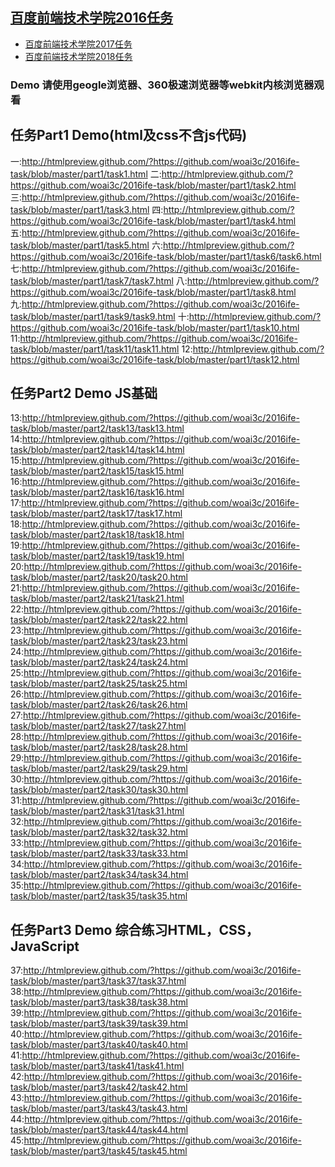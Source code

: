 ## [百度前端技术学院2016任务](http://ife.baidu.com/2016/task/all)
* [百度前端技术学院2017任务](https://github.com/woai3c/2017ife-task)
* [百度前端技术学院2018任务](https://github.com/woai3c/2018ife-task)
### Demo 请使用geogle浏览器、360极速浏览器等webkit内核浏览器观看

## 任务Part1 Demo(html及css不含js代码)
一:http://htmlpreview.github.com/?https://github.com/woai3c/2016ife-task/blob/master/part1/task1.html 
二:http://htmlpreview.github.com/?https://github.com/woai3c/2016ife-task/blob/master/part1/task2.html
三:http://htmlpreview.github.com/?https://github.com/woai3c/2016ife-task/blob/master/part1/task3.html
四:http://htmlpreview.github.com/?https://github.com/woai3c/2016ife-task/blob/master/part1/task4.html
五:http://htmlpreview.github.com/?https://github.com/woai3c/2016ife-task/blob/master/part1/task5.html
六:http://htmlpreview.github.com/?https://github.com/woai3c/2016ife-task/blob/master/part1/task6/task6.html
七:http://htmlpreview.github.com/?https://github.com/woai3c/2016ife-task/blob/master/part1/task7/task7.html
八:http://htmlpreview.github.com/?https://github.com/woai3c/2016ife-task/blob/master/part1/task8.html
九:http://htmlpreview.github.com/?https://github.com/woai3c/2016ife-task/blob/master/part1/task9/task9.html
十:http://htmlpreview.github.com/?https://github.com/woai3c/2016ife-task/blob/master/part1/task10.html
11:http://htmlpreview.github.com/?https://github.com/woai3c/2016ife-task/blob/master/part1/task11/task11.html
12:http://htmlpreview.github.com/?https://github.com/woai3c/2016ife-task/blob/master/part1/task12.html

## 任务Part2 Demo JS基础
13:http://htmlpreview.github.com/?https://github.com/woai3c/2016ife-task/blob/master/part2/task13/task13.html
14:http://htmlpreview.github.com/?https://github.com/woai3c/2016ife-task/blob/master/part2/task14/task14.html
15:http://htmlpreview.github.com/?https://github.com/woai3c/2016ife-task/blob/master/part2/task15/task15.html
16:http://htmlpreview.github.com/?https://github.com/woai3c/2016ife-task/blob/master/part2/task16/task16.html
17:http://htmlpreview.github.com/?https://github.com/woai3c/2016ife-task/blob/master/part2/task17/task17.html
18:http://htmlpreview.github.com/?https://github.com/woai3c/2016ife-task/blob/master/part2/task18/task18.html
19:http://htmlpreview.github.com/?https://github.com/woai3c/2016ife-task/blob/master/part2/task19/task19.html
20:http://htmlpreview.github.com/?https://github.com/woai3c/2016ife-task/blob/master/part2/task20/task20.html
21:http://htmlpreview.github.com/?https://github.com/woai3c/2016ife-task/blob/master/part2/task21/task21.html
22:http://htmlpreview.github.com/?https://github.com/woai3c/2016ife-task/blob/master/part2/task22/task22.html
23:http://htmlpreview.github.com/?https://github.com/woai3c/2016ife-task/blob/master/part2/task23/task23.html
24:http://htmlpreview.github.com/?https://github.com/woai3c/2016ife-task/blob/master/part2/task24/task24.html
25:http://htmlpreview.github.com/?https://github.com/woai3c/2016ife-task/blob/master/part2/task25/task25.html
26:http://htmlpreview.github.com/?https://github.com/woai3c/2016ife-task/blob/master/part2/task26/task26.html
27:http://htmlpreview.github.com/?https://github.com/woai3c/2016ife-task/blob/master/part2/task27/task27.html
28:http://htmlpreview.github.com/?https://github.com/woai3c/2016ife-task/blob/master/part2/task28/task28.html
29:http://htmlpreview.github.com/?https://github.com/woai3c/2016ife-task/blob/master/part2/task29/task29.html
30:http://htmlpreview.github.com/?https://github.com/woai3c/2016ife-task/blob/master/part2/task30/task30.html
31:http://htmlpreview.github.com/?https://github.com/woai3c/2016ife-task/blob/master/part2/task31/task31.html
32:http://htmlpreview.github.com/?https://github.com/woai3c/2016ife-task/blob/master/part2/task32/task32.html
33:http://htmlpreview.github.com/?https://github.com/woai3c/2016ife-task/blob/master/part2/task33/task33.html
34:http://htmlpreview.github.com/?https://github.com/woai3c/2016ife-task/blob/master/part2/task34/task34.html
35:http://htmlpreview.github.com/?https://github.com/woai3c/2016ife-task/blob/master/part2/task35/task35.html

## 任务Part3 Demo 综合练习HTML，CSS，JavaScript
37:http://htmlpreview.github.com/?https://github.com/woai3c/2016ife-task/blob/master/part3/task37/task37.html
38:http://htmlpreview.github.com/?https://github.com/woai3c/2016ife-task/blob/master/part3/task38/task38.html
39:http://htmlpreview.github.com/?https://github.com/woai3c/2016ife-task/blob/master/part3/task39/task39.html
40:http://htmlpreview.github.com/?https://github.com/woai3c/2016ife-task/blob/master/part3/task40/task40.html
41:http://htmlpreview.github.com/?https://github.com/woai3c/2016ife-task/blob/master/part3/task41/task41.html
42:http://htmlpreview.github.com/?https://github.com/woai3c/2016ife-task/blob/master/part3/task42/task42.html
43:http://htmlpreview.github.com/?https://github.com/woai3c/2016ife-task/blob/master/part3/task43/task43.html
44:http://htmlpreview.github.com/?https://github.com/woai3c/2016ife-task/blob/master/part3/task44/task44.html
45:http://htmlpreview.github.com/?https://github.com/woai3c/2016ife-task/blob/master/part3/task45/task45.html<br>
